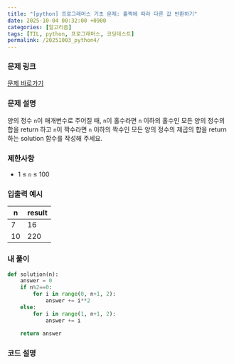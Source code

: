 ```yaml
---
title: "[python] 프로그래머스 기초 문제: 홀짝에 따라 다른 값 반환하기"
date: 2025-10-04 00:32:00 +0900   
categories: [알고리즘]                 
tags: [TIL, python, 프로그래머스, 코딩테스트]
permalink: /20251003_python4/      
---
```


### 문제 링크

[문제 바로가기](https://school.programmers.co.kr/learn/courses/30/lessons/181935)

### 문제 설명

양의 정수 `n`이 매개변수로 주어질 때, `n`이 홀수라면 `n` 이하의 홀수인 모든 양의 정수의 합을 return 하고 `n`이 짝수라면 `n` 이하의 짝수인 모든 양의 정수의 제곱의 합을 return 하는 solution 함수를 작성해 주세요.



### 제한사항

- 1 ≤ `n` ≤ 100



### 입출력 예시


| n | result | 
| --- | --- | 
| 7 | 16 | 
| 10 | 220 | 



### 내 풀이

```python
def solution(n):
    answer = 0
    if n%2==0:
        for i in range(0, n+1, 2):
            answer += i**2
    else:
        for i in range(1, n+1, 2):
            answer += i
            
    return answer
```


### 코드 설명

